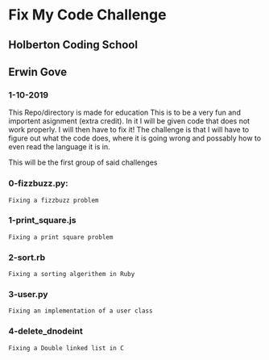 # Fix My Code Challenge
## Holberton Coding School
## Erwin Gove
### 1-10-2019

This Repo/directory is made for education
This is to be a very fun and importent asignment (extra credit).
In it I will be given code that does not work properly.
I will then have to fix it! The challenge is that I will have
to figure out what the code does, where it is going wrong and
possably how to even read the language it is in.

This will be the first group of said challenges

### 0-fizzbuzz.py:
    Fixing a fizzbuzz problem

### 1-print_square.js
    Fixing a print square problem

### 2-sort.rb
    Fixing a sorting algerithem in Ruby

### 3-user.py
    Fixing an implementation of a user class

### 4-delete_dnodeint
    Fixing a Double linked list in C